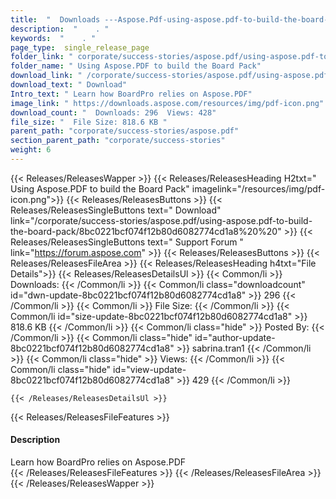 ```yaml
---
title:  "  Downloads ---Aspose.Pdf-using-aspose.pdf-to-build-the-board-pack . " 
description:  "    . " 
keywords:  "    . " 
page_type:  single_release_page
folder_link: " corporate/success-stories/aspose.pdf/using-aspose.pdf-to-build-the-board-pack/"
folder_name: " Using Aspose.PDF to build the Board Pack"
download_link: " /corporate/success-stories/aspose.pdf/using-aspose.pdf-to-build-the-board-pack/8bc0221bcf074f12b80d6082774cd1a8"
download_text: " Download"
Intro_text: " Learn how BoardPro relies on Aspose.PDF"
image_link: " https://downloads.aspose.com/resources/img/pdf-icon.png"
download_count: "  Downloads: 296  Views: 428"
file_size: "  File Size: 818.6 KB "
parent_path: "corporate/success-stories/aspose.pdf"
section_parent_path: "corporate/success-stories"
weight: 6 
---
```


{{< Releases/ReleasesWapper >}}
  {{< Releases/ReleasesHeading H2txt=" Using Aspose.PDF to build the Board Pack" imagelink="/resources/img/pdf-icon.png">}}
  {{< Releases/ReleasesButtons >}}
    {{< Releases/ReleasesSingleButtons text=" Download" link="/corporate/success-stories/aspose.pdf/using-aspose.pdf-to-build-the-board-pack/8bc0221bcf074f12b80d6082774cd1a8%20%20" >}}
    {{< Releases/ReleasesSingleButtons text=" Support Forum " link="https://forum.aspose.com" >}}
  {{< Releases/ReleasesButtons >}}
  {{< Releases/ReleasesFileArea >}}
    {{< Releases/ReleasesHeading h4txt="File Details">}}
    {{< Releases/ReleasesDetailsUl >}}
            {{< Common/li  >}} Downloads: {{< /Common/li >}} 
      {{< Common/li class="downloadcount" id="dwn-update-8bc0221bcf074f12b80d6082774cd1a8" >}} 296 {{< /Common/li >}} 
      {{< Common/li  >}} File Size: {{< /Common/li >}} 
      {{< Common/li id="size-update-8bc0221bcf074f12b80d6082774cd1a8" >}} 818.6 KB {{< /Common/li >}} 
      {{< Common/li  class="hide" >}} Posted By: {{< /Common/li >}} 
      {{< Common/li class="hide" id="author-update-8bc0221bcf074f12b80d6082774cd1a8" >}} sabrina.tran1 {{< /Common/li >}} 
      {{< Common/li class="hide"  >}} Views: {{< /Common/li >}} 
      {{< Common/li class="hide" id="view-update-8bc0221bcf074f12b80d6082774cd1a8" >}} 429 {{< /Common/li >}} 

    {{< /Releases/ReleasesDetailsUl >}}

  {{< Releases/ReleasesFileFeatures >}}
      <h4>Description</h4><div class="HTMLDescription">Learn how BoardPro relies on Aspose.PDF</div>
  {{< /Releases/ReleasesFileFeatures >}}
 {{< /Releases/ReleasesFileArea >}}
{{< /Releases/ReleasesWapper >}}


